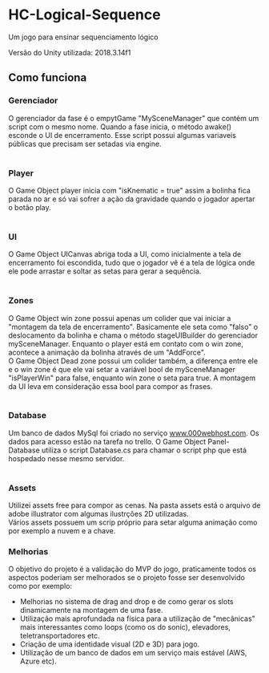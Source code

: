 # HC-Logical-Sequence
Um jogo para ensinar sequenciamento lógico

Versão do Unity utilizada:
2018.3.14f1

## Como funciona
### Gerenciador
O gerenciador da fase é o empytGame "MySceneManager" que contém um script com o mesmo nome. Quando a fase inicia, o método awake() esconde o UI de encerramento. Esse script possui algumas variaveis públicas que precisam ser setadas via engine.</br>
</br>
### Player
O Game Object player inicia com "isKnematic = true" assim a bolinha fica parada no ar e só vai sofrer a ação da gravidade quando o jogador apertar o botão play.</br>
</br>
### UI
O Game Object UICanvas abriga toda a UI, como inicialmente a tela de encerramento foi escondida, tudo que o jogador vê é a tela de lógica onde ele pode arrastar e soltar as setas para gerar a sequência.</br>
</br>
### Zones
O Game Object win zone possui apenas um colider que vai iniciar a "montagem da tela de encerramento". Basicamente ele seta como "falso" o deslocamento da bolinha e chama o método stageUIBuilder do gerenciador mySceneManager. Enquanto o player está em contato com o win zone, acontece a animação da bolinha através de um "AddForce".</br>
O Game Object Dead zone possui um colider também, a diferença entre ele e o win zone é que ele vai setar a variável bool de mySceneManager "isPlayerWin" para false, enquanto win zone o seta para true. A montagem da UI leva em consideração essa bool para compor as frases.</br>
 </br>
### Database
Um banco de dados MySql foi criado no serviço www.000webhost.com. Os dados para acesso estão na tarefa no trello. O Game Object Panel-Database utiliza o script Database.cs para chamar o script php que está hospedado nesse mesmo servidor. </br>
</br>
### Assets
Utilizei assets free para compor as cenas. Na pasta assets está o arquivo de adobe illustrator com algumas ilustrções 2D utilizadas.</br>
Vários assets possuem um scrip próprio para setar alguma animação como por exemplo a nuvem  e a chave.
</br>
### Melhorias
O objetivo do projeto é a validação do MVP do jogo, praticamente todos os aspectos poderiam ser melhorados se o projeto fosse ser desenvolvido como por exemplo:</br>
* Melhorias no sistema de drag and drop e de como gerar os slots dinamicamente na montagem de uma fase.</br>
* Utilização mais aprofundada na física para a utilização de "mecânicas" mais interessantes como loops (como os do sonic), elevadores, teletransportadores etc.</br>
* Criação de uma identidade visual (2D e 3D) para jogo.</br>
* Utilização de um banco de dados em um serviço mais estável (AWS, Azure etc).</br>
